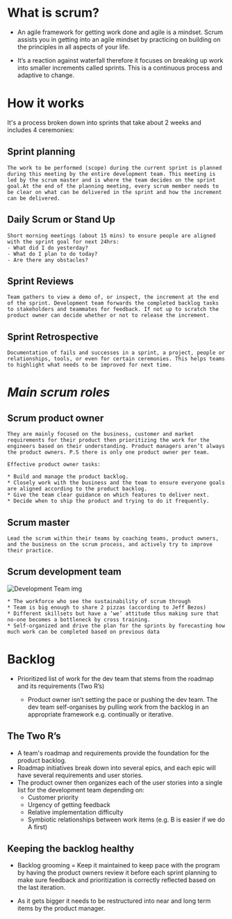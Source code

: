 # **What is scrum?**

* An agile framework for getting work done and agile is a mindset. Scrum assists you in getting into an agile   mindset by practicing on building on the principles in all aspects of your life.

* It’s a reaction against waterfall therefore it focuses on breaking up work into smaller increments called sprints. This is a continuous process and adaptive to change.


# **How it works**
It's a process broken down into sprints that take about 2 weeks and includes 4 ceremonies:

## Sprint planning

    The work to be performed (scope) during the current sprint is planned during this meeting by the entire development team. This meeting is led by the scrum master and is where the team decides on the sprint goal.At the end of the planning meeting, every scrum member needs to be clear on what can be delivered in the sprint and how the increment can be delivered.

## Daily Scrum or Stand Up

    Short morning meetings (about 15 mins) to ensure people are aligned with the sprint goal for next 24hrs:
    - What did I do yesterday?
    - What do I plan to do today?
    - Are there any obstacles?

## Sprint Reviews
    Team gathers to view a demo of, or inspect, the increment at the end of the sprint. Development team forwards the completed backlog tasks to stakeholders and teammates for feedback. If not up to scratch the product owner can decide whether or not to release the increment.

## Sprint Retrospective

    Documentation of fails and successes in a sprint, a project, people or relationships, tools, or even for certain ceremonies. This helps teams to highlight what needs to be improved for next time.

# *Main scrum roles*

## Scrum product owner

    They are mainly focused on the business, customer and market requirements for their product then prioritizing the work for the engineers based on their understanding. Product managers aren’t always the product owners. P.S there is only one product owner per team. 

    Effective product owner tasks:

    * Build and manage the product backlog.
    * Closely work with the business and the team to ensure everyone goals are aligned according to the product backlog.
    * Give the team clear guidance on which features to deliver next.
    * Decide when to ship the product and trying to do it frequently.
 
## Scrum master

    Lead the scrum within their teams by coaching teams, product owners, and the business on the scrum process, and actively try to improve their practice.

## Scrum development team

![Development Team img](https://wac-cdn.atlassian.com/dam/jcr:f085fea0-5149-4b9a-9fe1-7e9fd32dc0da/Scrum-Development%20team-revised.png?cdnVersion=1000)

    * The workforce who see the sustainability of scrum through
    * Team is big enough to share 2 pizzas (according to Jeff Bezos)
    * Different skillsets but have a ‘we’ attitude thus making sure that no-one becomes a bottleneck by cross training. 
    * Self-organized and drive the plan for the sprints by forecasting how much work can be completed based on previous data 

# **Backlog**

* Prioritized list of work for the dev team that stems from the roadmap and its requirements (Two R’s)

    * Product owner isn’t setting the pace or pushing the dev team. The dev team self-organises by pulling work from the backlog in an appropriate framework e.g. continually or iterative. 

## The Two R’s

   * A team's roadmap and requirements provide the foundation for the product backlog.
   * Roadmap initiatives break down into several epics, and each epic will have several requirements and user stories.
   * The product owner then organizes each of the user stories into a single list for the development team depending on:
       * Customer priority
       * Urgency of getting feedback
       * Relative implementation difficulty
       * Symbiotic relationships between work items (e.g. B is easier if we do A first)

## Keeping the backlog healthy
   * Backlog grooming = Keep it maintained to keep pace with the program by having the product owners review it before each sprint   planning to make sure feedback and prioritization is correctly reflected based on the last iteration.

   * As it gets bigger it needs to be restructured into near and long term items by the product manager.












<!-- ## Welcome to GitHub Pages

You can use the [editor on GitHub](https://github.com/Ewutarek/my-website-about-scrum/edit/master/README.md) to maintain and preview the content for your website in Markdown files.

Whenever you commit to this repository, GitHub Pages will run [Jekyll](https://jekyllrb.com/) to rebuild the pages in your site, from the content in your Markdown files.

### Markdown

Markdown is a lightweight and easy-to-use syntax for styling your writing. It includes conventions for

```markdown
Syntax highlighted code block

# Header 1
## Header 2
### Header 3

- Bulleted
- List

1. Numbered
2. List

**Bold** and _Italic_ and `Code` text

[Link](url) and ![Image](src)
```

For more details see [GitHub Flavored Markdown](https://guides.github.com/features/mastering-markdown/).

### Jekyll Themes

Your Pages site will use the layout and styles from the Jekyll theme you have selected in your [repository settings](https://github.com/Ewutarek/my-website-about-scrum/settings). The name of this theme is saved in the Jekyll `_config.yml` configuration file.

### Support or Contact

Having trouble with Pages? Check out our [documentation](https://help.github.com/categories/github-pages-basics/) or [contact support](https://github.com/contact) and we’ll help you sort it out. -->
